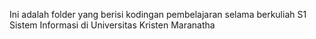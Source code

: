 Ini adalah folder yang berisi kodingan pembelajaran selama berkuliah S1 Sistem Informasi di Universitas Kristen Maranatha
